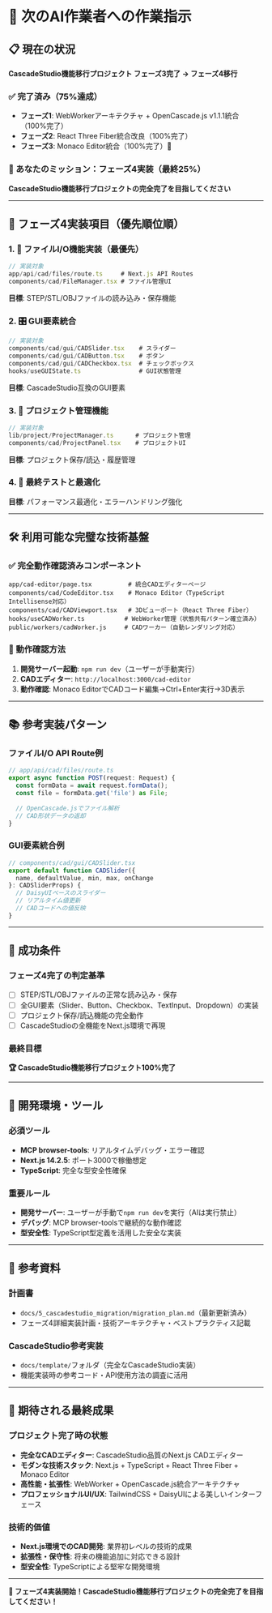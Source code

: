 # 🚀 次のAI作業者への作業指示

## 📋 現在の状況
**CascadeStudio機能移行プロジェクト フェーズ3完了 → フェーズ4移行**

### ✅ 完了済み（75%達成）
- **フェーズ1**: WebWorkerアーキテクチャ + OpenCascade.js v1.1.1統合（100%完了）
- **フェーズ2**: React Three Fiber統合改良（100%完了）  
- **フェーズ3**: Monaco Editor統合（100%完了）🎉

### 🎯 あなたのミッション：フェーズ4実装（最終25%）
**CascadeStudio機能移行プロジェクトの完全完了を目指してください**

---

## 🎯 フェーズ4実装項目（優先順位順）

### 1. 🔄 ファイルI/O機能実装（最優先）
```typescript
// 実装対象
app/api/cad/files/route.ts     # Next.js API Routes
components/cad/FileManager.tsx # ファイル管理UI
```
**目標**: STEP/STL/OBJファイルの読み込み・保存機能

### 2. 🎛️ GUI要素統合
```typescript
// 実装対象
components/cad/gui/CADSlider.tsx    # スライダー
components/cad/gui/CADButton.tsx    # ボタン
components/cad/gui/CADCheckbox.tsx  # チェックボックス
hooks/useGUIState.ts                # GUI状態管理
```
**目標**: CascadeStudio互換のGUI要素

### 3. 💾 プロジェクト管理機能
```typescript
// 実装対象
lib/project/ProjectManager.ts      # プロジェクト管理
components/cad/ProjectPanel.tsx    # プロジェクトUI
```
**目標**: プロジェクト保存/読込・履歴管理

### 4. 🔧 最終テストと最適化
**目標**: パフォーマンス最適化・エラーハンドリング強化

---

## 🛠️ 利用可能な完璧な技術基盤

### ✅ 完全動作確認済みコンポーネント
```
app/cad-editor/page.tsx          # 統合CADエディターページ
components/cad/CodeEditor.tsx    # Monaco Editor（TypeScript Intellisense対応）
components/cad/CADViewport.tsx   # 3Dビューポート（React Three Fiber）
hooks/useCADWorker.ts           # WebWorker管理（状態共有パターン確立済み）
public/workers/cadWorker.js     # CADワーカー（自動レンダリング対応）
```

### 🎨 動作確認方法
1. **開発サーバー起動**: `npm run dev`（ユーザーが手動実行）
2. **CADエディター**: `http://localhost:3000/cad-editor`
3. **動作確認**: Monaco EditorでCADコード編集→Ctrl+Enter実行→3D表示

---

## 📚 参考実装パターン

### ファイルI/O API Route例
```typescript
// app/api/cad/files/route.ts
export async function POST(request: Request) {
  const formData = await request.formData();
  const file = formData.get('file') as File;
  
  // OpenCascade.jsでファイル解析
  // CAD形状データの返却
}
```

### GUI要素統合例
```typescript
// components/cad/gui/CADSlider.tsx
export default function CADSlider({ 
  name, defaultValue, min, max, onChange 
}: CADSliderProps) {
  // DaisyUIベースのスライダー
  // リアルタイム値更新
  // CADコードへの値反映
}
```

---

## 🎯 成功条件

### フェーズ4完了の判定基準
- [ ] STEP/STL/OBJファイルの正常な読み込み・保存
- [ ] 全GUI要素（Slider、Button、Checkbox、TextInput、Dropdown）の実装
- [ ] プロジェクト保存/読込機能の完全動作
- [ ] CascadeStudioの全機能をNext.js環境で再現

### 最終目標
**🏆 CascadeStudio機能移行プロジェクト100%完了**

---

## 🔧 開発環境・ツール

### 必須ツール
- **MCP browser-tools**: リアルタイムデバッグ・エラー確認
- **Next.js 14.2.5**: ポート3000で稼働想定
- **TypeScript**: 完全な型安全性確保

### 重要ルール
- **開発サーバー**: ユーザーが手動で`npm run dev`を実行（AIは実行禁止）
- **デバッグ**: MCP browser-toolsで継続的な動作確認
- **型安全性**: TypeScript型定義を活用した安全な実装

---

## 📖 参考資料

### 計画書
- `docs/5_cascadestudio_migration/migration_plan.md`（最新更新済み）
- フェーズ4詳細実装計画・技術アーキテクチャ・ベストプラクティス記載

### CascadeStudio参考実装
- `docs/template/`フォルダ（完全なCascadeStudio実装）
- 機能実装時の参考コード・API使用方法の調査に活用

---

## 🎊 期待される最終成果

### プロジェクト完了時の状態
- **完全なCADエディター**: CascadeStudio品質のNext.js CADエディター
- **モダンな技術スタック**: Next.js + TypeScript + React Three Fiber + Monaco Editor
- **高性能・拡張性**: WebWorker + OpenCascade.js統合アーキテクチャ
- **プロフェッショナルUI/UX**: TailwindCSS + DaisyUIによる美しいインターフェース

### 技術的価値
- **Next.js環境でのCAD開発**: 業界初レベルの技術的成果
- **拡張性・保守性**: 将来の機能追加に対応できる設計
- **型安全性**: TypeScriptによる堅牢な開発環境

---

**🚀 フェーズ4実装開始！CascadeStudio機能移行プロジェクトの完全完了を目指してください！**
